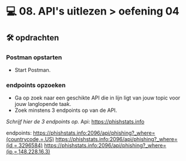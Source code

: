 # 💻 08. API's uitlezen > oefening 04

## 🛠️ opdrachten

### Postman opstarten

 - Start Postman.

### endpoints opzoeken

 - Ga op zoek naar een geschikte API die in lijn ligt van jouw topic voor jouw langlopende taak.
 - Zoek minstens 3 endpoints op van de API.

 *Schrijf hier de 3 endpoints op.*
 Api: https://phishstats.info

 endpoints: https://phishstats.info:2096/api/phishing?_where=(countrycode,=,US)
            https://phishstats.info:2096/api/phishing?_where=(id,=,3296584)
            https://phishstats.info:2096/api/phishing?_where=(ip,=,148.228.16.3)
            


